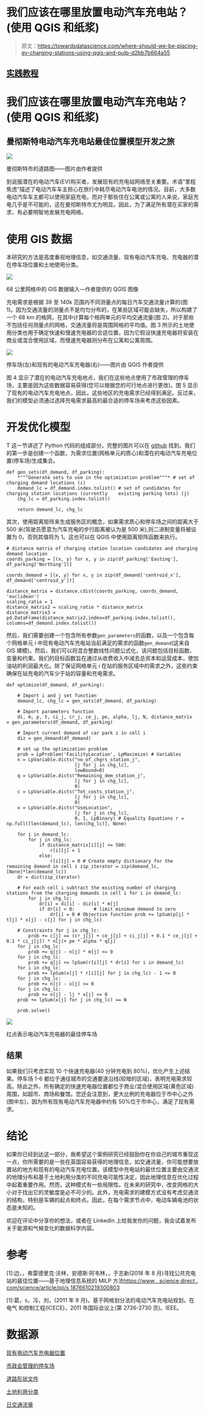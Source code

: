 # 我们应该在哪里放置电动汽车充电站？(使用 QGIS 和纸浆)

> 原文：<https://towardsdatascience.com/where-should-we-be-placing-ev-charging-stations-using-qgis-and-pulp-d2bb7b664a55>

## [实践教程](https://towardsdatascience.com/tagged/hands-on-tutorials)

# 我们应该在哪里放置电动汽车充电站？(使用 QGIS 和纸浆)

## 曼彻斯特电动汽车充电站最佳位置模型开发之旅

![](img/4738a7d148ff4a56b4ae3ea1fc140c9f.png)

曼彻斯特市的道路图——图片由作者提供

到说服潜在的电动汽车(EV)购买者，发展现有的充电站网络至关重要。术语“里程焦虑”描述了电动汽车车主担心在旅行中耗尽电动汽车电池的情况。目前，大多数电动汽车车主都可以使用家庭充电，而对于那些住在公寓或公寓的人来说，家庭充电几乎是不可能的，这在曼彻斯特市尤为明显。因此，为了满足所有潜在买家的需求，有必要明智地发展充电网络。

# 使用 GIS 数据

本研究的方法是高度重视地理信息，如交通流量、现有电动汽车充电、充电器的潜在停车场位置和土地使用分类。

![](img/15c79c8e1bb2b8426b8e9cc73ad69a09.png)

68 公里网格中的 GIS 数据输入—作者提供的 QGIS 图像

充电需求是根据 39 至 140k 范围内不同测量点的每日汽车交通流量计算的(图 1)。因为交通流量的测量点不是均匀分布的，在某些区域可能会缺失，所以构建了一个 68 km 的格网，在其中计算每个格网单元的平均交通流量(图 2)。对于那些不包括任何测量点的网格，交通流量将是周围网格的平均值。图 3 所示的土地使用分类也用于确定快速和慢速充电器的合适位置，因为它假设快速充电器将安装在商业或混合使用区域，而慢速充电器则分布在公寓和公寓周围。

![](img/3cac4fce573f99a9bae57a9ebeb5c7f8.png)

停车场(左)和现有的电动汽车充电器(右)——图片由 QGIS 作者提供

图 4 显示了潜在的电动汽车充电地点，我们在这些地点使用了市政管理的停车场，主要是因为这些数据容易获得(您可以根据您的可行地点进行更改)。图 5 显示了现有的电动汽车充电地点，因此，这些地区的充电需求已经得到满足。反过来，我们的模型必须通过选择充电需求最高的最合适的停车场来考虑这些因素。

# 开发优化模型

T 这一节讲述了 Python 代码的组成部分，完整的图片可以在 [github](https://github.com/obedsims/Musk-Model.git) 找到。我们的第一步是创建一个函数，为需求位置(网格单元的质心)和潜在的电动汽车充电位置(停车场)生成集合。

```
def gen_sets(df_demand, df_parking):
    *"""Generate sets to use in the optimization problem"""* # set of charging demand locations (i)
    demand_lc = df_demand.index.tolist() # set of candidates for charging station locations (currently    existing parking lots) (j)
    chg_lc = df_parking.index.tolist()

    return demand_lc, chg_lc
```

其次，使用距离矩阵来生成服务区的概念，如果需求质心和停车场之间的距离大于 500 米(驾驶员愿意为汽车充电的步行距离被认为是 500 米),则二进制变量将被设置为 0，否则其值将为 1。这也可以在 QGIS 中使用距离矩阵函数来执行。

```
# distance matrix of charging station location candidates and charging demand location
coords_parking = [(x, y) for x, y in zip(df_parking['Easting'], df_parking['Northing'])]

coords_demand = [(x, y) for x, y in zip(df_demand['centroid_x'], df_demand['centroid_y'])]

distance_matrix = distance.cdist(coords_parking, coords_demand, 'euclidean')
scaling_ratio = 1
distance_matrix2 = scaling_ratio * distance_matrix
distance_matrix3 = pd.DataFrame(distance_matrix2,index=df_parking.index.tolist(), columns=df_demand.index.tolist())
```

然后，我们需要创建一个包含所有参数`gen_parameters`的函数，以及一个包含每个网格单元 *i* 中现有电动汽车充电站当前满足的需求的函数`gen_demand`(这来自 GIS 建模)。然后，我们可以将混合整数线性问题公式化，该问题包括目标函数、变量和约束。我们的目标函数旨在通过从收费收入中减去总资本和运营成本，使加油站的利润最大化。除了保证网格单元 *i* 在站的服务区域中的需求之外，这些约束确保在站充电的汽车少于站的容量和充电需求。

```
def optimize(df_demand, df_parking):

    # Import i and j set function
    demand_lc, chg_lc = gen_sets(df_demand, df_parking)

    # Import parameters function
    di, m, p, t, ci_j, cr_j, ce_j, pe, alpha, lj, N, distance_matrix     = gen_parameters(df_demand, df_parking)

    # Import current demand of car park z in cell i
    diz = gen_demand(df_demand)

    # set up the optimization problem
    prob = LpProblem('FacilityLocation', LpMaximize) # Variables
    n = LpVariable.dicts("no_of_chgrs_station_j",
                         [j for j in chg_lc],
                         lowBound=0)
    q = LpVariable.dicts("Remaining_dem_station_j",
                         [j for j in chg_lc],
                         0)
    c = LpVariable.dicts("Tot_costs_station_j",
                         [j for j in chg_lc],
                         0)
    x = LpVariable.dicts("UseLocation", 
                         [j for j in chg_lc], 
                         0, 1, LpBinary) # Equality Equations r = np.full([len(demand_lc), len(chg_lc)], None)

    for i in demand_lc:
        for j in chg_lc:
            if distance_matrix[i][j] <= 500:
                r[i][j] = 1
            else:
                r[i][j] = 0 # Create empty dictionary for the remaining demand in cell i zip_iterator = zip(demand_lc, [None]*len(demand_lc))
    dr = dict(zip_iterator)

    # For each cell i subtract the existing number of charging   stations from the charging demands in cell i for i in demand_lc:
        for j in chg_lc:
            dr[i] = di[i] - diz[i] * m[j]
            if dr[i] < 0:       # limit minimum demand to zero
                dr[i] = 0 # Objective function prob += lpSum(p[j] * t[j] * x[j] - c[j] for j in chg_lc)

    # Constraints for j in chg_lc:
        prob += c[j] == (cr_j[j] + ce_j[j] + ci_j[j] + 0.1 * ce_j[j] + 0.1 * ci_j[j]) * n[j]+ pe * alpha * q[j]
    for j in chg_lc:
        prob += q[j] - n[j] * m[j] <= 0                            
    for j in chg_lc:
        prob += q[j] <= lpSum(r[i][j] * dr[i] for i in demand_lc)
    for i in chg_lc:
        prob += lpSum(x[j] * r[i][j] for j in chg_lc) - 1 <= 0
    for j in chg_lc:
        prob += n[j] - x[j] >= 0
    for j in chg_lc:
        prob += n[j] - lj * x[j] <= 0
    prob += lpSum(x[j] for j in chg_lc) == N 

    prob.solve()
```

![](img/ba984d7cc0a473da9a642700fa8eac08.png)

红点表示电动汽车充电器的最佳停车场

## 结果

如果我们只考虑实现 10 个快速充电器(40 分钟充电到 80%)，优化产生上述结果。停车场 1-6 都位于通往城市的交通要道沿线(较暗的区域)，表明充电需求较高。除此之外，所有确定的快速充电器位置都位于商业/混合使用区域(黄色区域)周围，如超市、商场和餐馆。您还会注意到，更大比例的充电器位于市中心之外(图中左)，因为所有现有电动汽车充电器中约有 50%位于市中心，满足了现有需求。

# 结论

如果你已经到达这一部分，我希望这个案例研究已经鼓励你在你自己的城市重现这一点，你所需要的是一些在英国容易获得的地理信息，如交通流量，你可能想要放置站的地方和现有的电动汽车充电位置。该模型中充电站的最优位置主要由交通流的地理分布和基于土地利用分类的不同充电可能性决定，因此地理信息在优化过程中起着重要作用。然而，这种模式有一些局限性。在未来的研究中，改变网格的大小对于找出它的灵敏度是必不可少的。此外，充电需求的建模方式没有考虑交通流的结构，特别是车辆的起点和终点。因此，在每个需求节点中，电动车辆电池的状态是未知的。

欢迎在评论中分享你的想法，或者在 LinkedIn 上给我发你的问题，我会试着发布关于能源和气候变化的数据科学内容。

# 参考

[1]:边，，弗雷德里克·沃林，安德斯·阿韦林，，于志新(2018 年 8 月)寻找公共充电站的最佳位置——基于地理信息系统的 MILP 方法[https://www . science direct . com/science/article/pii/s 1876610219300803](https://www.sciencedirect.com/science/article/pii/S1876610219300803)

[1]:葛，s，冯，刘，(2011 年 9 月)。基于网格划分法的电动汽车充电站规划。在电气
和控制工程(ICECE)，2011 年国际会议上(第 2726-2730 页)。IEEE。

# 数据源

[现有电动汽车充电器位置](https://www.gov.uk/guidance/find-and-use-data-on-public-electric-vehicle-chargepoints)

[市政会管理的停车场](https://www.manchester.gov.uk/open/homepage/3/manchester_open_data_catalogue)

[道路形状文件](https://www.ordnancesurvey.co.uk/business-government/products/open-map-roads)

[土地利用分类](https://data.gov.uk/dataset/8b8c5df3-d7e3-484c-89d8-c7b819205002/national-historic-landscape-characterisation-250m-grid-england/)

[日交通流量](https://roadtraffic.dft.gov.uk/local-authorities/85)